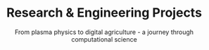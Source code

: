 ---
title: "Research & Engineering Projects"
subtitle: "From plasma physics to digital agriculture - a journey through computational science"
layout: "project"

sections:
  - title: "Projects"
    items:
      - main_text: "Digital Agricultural Avatar"
        sub_text: "2023-Present"
        category: "Web Development"
        description: |
            **Project Overview**
            Leading the development of PhenoRob Digital Agricultural Avatar project website and crop modeling tools integration.

            **Key Features:**
            - Interactive documentation for agricultural modeling tools
            - Integration interface for multiple crop models
            - Educational content delivery platform
            - Project website: [PhenoRob DAA](https://sraocodes.github.io/Phenorob-DAA/)
        skills:
          - type: "font"
            icon: "fa-code"
            description: "Hugo/JavaScript"
          - type: "font"
            icon: "fa-css3"
            description: "CSS"
          - type: "font"
            icon: "fa-html5"
            description: "HTML"

      - main_text: "High-Performance Scientific Computing"
        sub_text: "2010-Present"
        category: "Scientific Software"
        description: |
            **Particle-in-Cell Plasma Simulations (2010-2012)**
            - Developed parallel computing simulations using FORTRAN and MPI
            - Published in [Physics of Plasmas](https://pubs.aip.org/aip/pop/article-abstract/19/9/093507/910187)
            - Utilized Alabama Supercomputer for computations

            **Maxwell-Bloch Equations Solver (2015-2016)**
            - Implemented quantum state simulations
            - Developed Fortran codes for excitonic resonances
            - Applied rotated wave approximation techniques

            **Root Electrical Modeling (2016-2020)**
            - Created MATLAB software for plant root imaging
            - Automated field-scale simulations using Python
            - Published in Vadose Zone Journal
        skills:
          - type: "font"
            icon: "fa-terminal"
            description: "FORTRAN/MPI"
          - type: "font"
            icon: "fa-code"
            description: "MATLAB"
          - type: "font"
            icon: "fa-laptop-code"
            description: "HPC"

      - main_text: "AI & Machine Learning Projects"
        sub_text: "2022-Present"
        category: "AI & Machine Learning"
        description: |
            **Soil Moisture Prediction**
            - Implemented LSTM and Random Forest models
            - Created popular [Kaggle notebooks](https://www.kaggle.com/sathyanarayanrao89)
            - Integrated satellite data with field measurements

            **Achievements**
            - Kaggle Master (Top 2%, Rank 649/322,985)
            - 10 Silver & 10 Bronze Medals
            
            **Custom GPT Development**
            - Built specialized GPTs for agricultural applications
            - Developing AI tools for crop modeling
        skills:
          - type: "font"
            icon: "fa-brain"
            description: "Machine Learning"
          - type: "font"
            icon: "fa-python"
            description: "Python/TensorFlow"
          - type: "font"
            icon: "fa-chart-line"
            description: "Data Analysis"

      - main_text: "Vehicular Robot Prototype"
        sub_text: "2010"
        category: "Engineering Projects"
        description: |
            **Project Overview**
            Developed a collision avoidance system using 8051 microcontroller during B.E. final year.

            **Key Achievements:**
            - Programmed using Assembly language and HDL Verilog
            - Implemented sensor integration and control systems
            - Successfully demonstrated in real-world scenarios
        skills:
          - type: "font"
            icon: "fa-microchip"
            description: "Embedded Systems"
          - type: "font"
            icon: "fa-cogs"
            description: "Assembly/Verilog"
          - type: "font"
            icon: "fa-project-diagram"
            description: "Circuit Design"

      - main_text: "Educational Content Creation"
        sub_text: "2023-Present"
        category: "Content Creation"
        description: |
            Creating educational content on computational science and agricultural modeling.
        videos:
          daa_channel:
            - title: "Running CPlantBox with Docker"
              id: "UN6D1_cXeT8"
            - title: "AgroC Crop Model:Installation Guide"
              id: "1E9nW_TAp0c"
          compute_channel:
            - title: "Canonical Correspondence Analysis"
              id: "AmmajDBSLFM&t=92s"
            - title: "Potential Natural Vegetation"
              id: "k0-Fa0LtOFs&t=57s"
            - title: "Statistical Arbritage in Trading"
              id: "ZkhP0Vdlkok&t=37s"
            - title: "Soil Moisture"
              id: "9GOKTmn8tO0&t=324s"
            - title: "Algo Trading Pipeline"
              id: "kMeOeY1kvLw"
        skills:
          - type: "font"
            icon: "fa-video"
            description: "Video Production"
          - type: "font"
            icon: "fa-video"
            description: "YouTube"
          - type: "font"
            icon: "fa-video"
            description: "Final Cut Pro"
---
